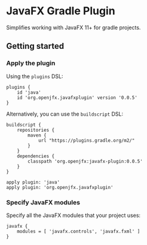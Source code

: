 # JavaFX Gradle Plugin

Simplifies working with JavaFX 11+ for gradle projects.

## Getting started

### Apply the plugin

Using the `plugins` DSL:

    plugins {
        id 'java'
        id 'org.openjfx.javafxplugin' version '0.0.5'
    }

Alternatively, you can use the `buildscript` DSL:

    buildscript {
        repositories {
            maven {
                url "https://plugins.gradle.org/m2/"
            }
        }
        dependencies {
            classpath 'org.openjfx:javafx-plugin:0.0.5'
        }
    }

    apply plugin: 'java'
    apply plugin: 'org.openjfx.javafxplugin'

### Specify JavaFX modules

Specify all the JavaFX modules that your project uses:

    javafx {
        modules = [ 'javafx.controls', 'javafx.fxml' ]
    }
